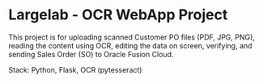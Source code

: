 # Largelab - OCR WebApp Project

This project is for uploading scanned Customer PO files (PDF, JPG, PNG), 
reading the content using OCR, editing the data on screen, verifying, and 
sending Sales Order (SO) to Oracle Fusion Cloud.

Stack: Python, Flask, OCR (pytesseract)

